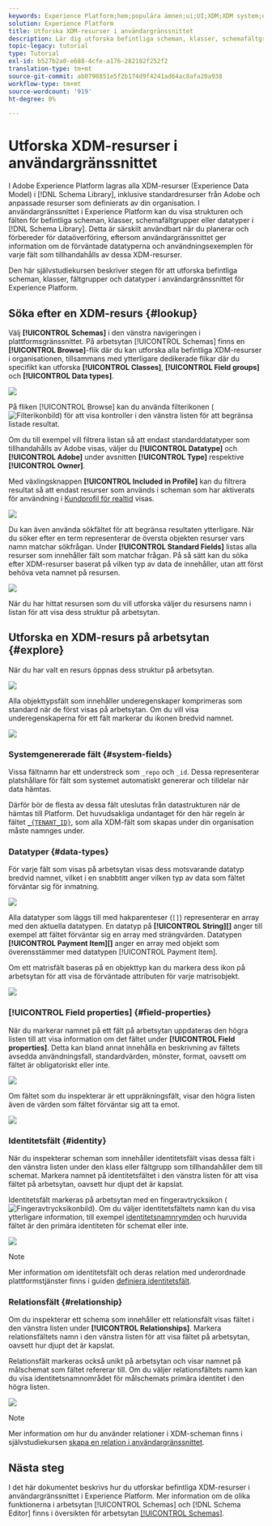 ```yaml
---
keywords: Experience Platform;hem;populära ämnen;ui;UI;XDM;XDM system;experience data model;Experience data model;Experience data model;data model;data model;explore;class;field group;data type;schema;
solution: Experience Platform
title: Utforska XDM-resurser i användargränssnittet
description: Lär dig utforska befintliga scheman, klasser, schemafältgrupper och datatyper i användargränssnittet i Experience Platform.
topic-legacy: tutorial
type: Tutorial
exl-id: b527b2a0-e688-4cfe-a176-282182f252f2
translation-type: tm+mt
source-git-commit: ab0798851e5f2b174d9f4241ad64ac8afa20a938
workflow-type: tm+mt
source-wordcount: '919'
ht-degree: 0%

---
```


# Utforska XDM-resurser i användargränssnittet

I Adobe Experience Platform lagras alla XDM-resurser (Experience Data Model) i [!DNL Schema Library], inklusive standardresurser från Adobe och anpassade resurser som definierats av din organisation. I användargränssnittet i Experience Platform kan du visa strukturen och fälten för befintliga scheman, klasser, schemafältgrupper eller datatyper i [!DNL Schema Library]. Detta är särskilt användbart när du planerar och förbereder för dataöverföring, eftersom användargränssnittet ger information om de förväntade datatyperna och användningsexemplen för varje fält som tillhandahålls av dessa XDM-resurser.

Den här självstudiekursen beskriver stegen för att utforska befintliga scheman, klasser, fältgrupper och datatyper i användargränssnittet för Experience Platform.

## Söka efter en XDM-resurs {#lookup}

Välj **[!UICONTROL Schemas]** i den vänstra navigeringen i plattformsgränssnittet. På arbetsytan [!UICONTROL Schemas] finns en **[!UICONTROL Browse]**-flik där du kan utforska alla befintliga XDM-resurser i organisationen, tillsammans med ytterligare dedikerade flikar där du specifikt kan utforska **[!UICONTROL Classes]**, **[!UICONTROL Field groups]** och **[!UICONTROL Data types]**.

![](../images/ui/explore/tabs.png)

På fliken [!UICONTROL Browse] kan du använda filterikonen (![Filterikonbild](../images/ui/explore/icon.png)) för att visa kontroller i den vänstra listen för att begränsa listade resultat.

Om du till exempel vill filtrera listan så att endast standarddatatyper som tillhandahålls av Adobe visas, väljer du **[!UICONTROL Datatype]** och **[!UICONTROL Adobe]** under avsnitten **[!UICONTROL Type]** respektive **[!UICONTROL Owner]**.

Med växlingsknappen **[!UICONTROL Included in Profile]** kan du filtrera resultat så att endast resurser som används i scheman som har aktiverats för användning i [Kundprofil för realtid](../../profile/home.md) visas.

![](../images/ui/explore/filter.png)

Du kan även använda sökfältet för att begränsa resultaten ytterligare. När du söker efter en term representerar de översta objekten resurser vars namn matchar sökfrågan. Under **[!UICONTROL Standard Fields]** listas alla resurser som innehåller fält som matchar frågan. På så sätt kan du söka efter XDM-resurser baserat på vilken typ av data de innehåller, utan att först behöva veta namnet på resursen.

![](../images/ui/explore/search.png)

När du har hittat resursen som du vill utforska väljer du resursens namn i listan för att visa dess struktur på arbetsytan.

## Utforska en XDM-resurs på arbetsytan {#explore}

När du har valt en resurs öppnas dess struktur på arbetsytan.

![](../images/ui/explore/canvas.png)

Alla objekttypsfält som innehåller underegenskaper komprimeras som standard när de först visas på arbetsytan. Om du vill visa underegenskaperna för ett fält markerar du ikonen bredvid namnet.

![](../images/ui/explore/field-expand.png)

### Systemgenererade fält {#system-fields}

Vissa fältnamn har ett understreck som `_repo` och `_id`. Dessa representerar platshållare för fält som systemet automatiskt genererar och tilldelar när data hämtas.

Därför bör de flesta av dessa fält uteslutas från datastrukturen när de hämtas till Platform. Det huvudsakliga undantaget för den här regeln är fältet [`_{TENANT_ID}`](../api/getting-started.md#know-your-tenant_id), som alla XDM-fält som skapas under din organisation måste namnges under.

### Datatyper {#data-types}

För varje fält som visas på arbetsytan visas dess motsvarande datatyp bredvid namnet, vilket i en snabbtitt anger vilken typ av data som fältet förväntar sig för inmatning.

![](../images/ui/explore/data-types.png)

Alla datatyper som läggs till med hakparenteser (`[]`) representerar en array med den aktuella datatypen. En datatyp på **[!UICONTROL String]\[]** anger till exempel att fältet förväntar sig en array med strängvärden. Datatypen **[!UICONTROL Payment Item]\[]** anger en array med objekt som överensstämmer med datatypen [!UICONTROL Payment Item].

Om ett matrisfält baseras på en objekttyp kan du markera dess ikon på arbetsytan för att visa de förväntade attributen för varje matrisobjekt.

![](../images/ui/explore/array-type.png)

### [!UICONTROL Field properties] {#field-properties}

När du markerar namnet på ett fält på arbetsytan uppdateras den högra listen till att visa information om det fältet under **[!UICONTROL Field properties]**. Detta kan bland annat innehålla en beskrivning av fältets avsedda användningsfall, standardvärden, mönster, format, oavsett om fältet är obligatoriskt eller inte.

![](../images/ui/explore/field-properties.png)

Om fältet som du inspekterar är ett uppräkningsfält, visar den högra listen även de värden som fältet förväntar sig att ta emot.

![](../images/ui/explore/enum-field.png)

### Identitetsfält {#identity}

När du inspekterar scheman som innehåller identitetsfält visas dessa fält i den vänstra listen under den klass eller fältgrupp som tillhandahåller dem till schemat. Markera namnet på identitetsfältet i den vänstra listen för att visa fältet på arbetsytan, oavsett hur djupt det är kapslat.

Identitetsfält markeras på arbetsytan med en fingeravtrycksikon (![Fingeravtrycksikonbild](../images/ui/explore/identity-symbol.png)). Om du väljer identitetsfältets namn kan du visa ytterligare information, till exempel [identitetsnamnrymden](../../identity-service/namespaces.md) och huruvida fältet är den primära identiteten för schemat eller inte.

![](../images/ui/explore/identity-field.png)

>[!NOTE]
>
>Mer information om identitetsfält och deras relation med underordnade plattformstjänster finns i guiden [definiera identitetsfält](./fields/identity.md).

### Relationsfält {#relationship}

Om du inspekterar ett schema som innehåller ett relationsfält visas fältet i den vänstra listen under **[!UICONTROL Relationships]**. Markera relationsfältets namn i den vänstra listen för att visa fältet på arbetsytan, oavsett hur djupt det är kapslat.

Relationsfält markeras också unikt på arbetsytan och visar namnet på målschemat som fältet refererar till. Om du väljer relationsfältets namn kan du visa identitetsnamnområdet för målschemats primära identitet i den högra listen.

![](../images/ui/explore/relationship-field.png)

>[!NOTE]
>
>Mer information om hur du använder relationer i XDM-scheman finns i självstudiekursen [skapa en relation i användargränssnittet](../tutorials/create-schema-ui.md).

## Nästa steg

I det här dokumentet beskrivs hur du utforskar befintliga XDM-resurser i användargränssnittet i Experience Platform. Mer information om de olika funktionerna i arbetsytan [!UICONTROL Schemas] och [!DNL Schema Editor] finns i översikten för arbetsytan [[!UICONTROL Schemas]](./overview.md).
